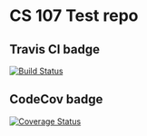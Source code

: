 # CS 107 Test repo

## Travis CI badge
[![Build Status](https://travis-ci.org/katgonzalez17/cs107test.svg?branch=master)](https://travis-ci.org/katgonzalez17/cs107test.svg?branch=master)

## CodeCov badge
[![Coverage Status](https://codecov.io/gh/katgonzalez17/cs107test/branch/master/graph/badge.svg?token=61GAFT8VIS)](https://codecov.io/gh/katgonzalez17/cs107test)
